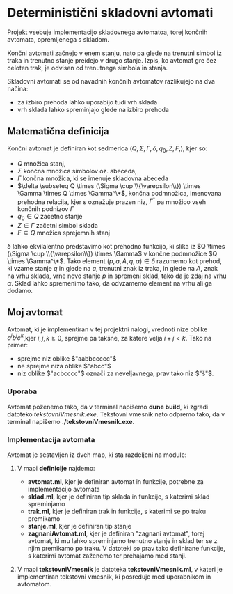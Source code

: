 # Deterministični skladovni avtomati
Projekt vsebuje implementacijo skladovnega avtomatoa, torej končnih avtomata, opremljenega s skladom. 

Končni avtomati začnejo v enem stanju, nato pa glede na trenutni simbol iz traka in trenutno stanje preidejo v drugo stanje. Izpis, ko avtomat gre čez celoten trak, je odvisen od trenutnega simbola in stanja.

Skladovni avtomati se od navadnih končnih avtomatov razlikujejo na dva načina:
- za izbiro prehoda lahko uporabijo tudi vrh sklada
- vrh sklada lahko spreminjajo glede na izbiro prehoda

## Matematična definicija
Končni avtomat je definiran kot sedmerica $(Q, \Sigma, \Gamma, \delta, q_0, Z, F,)$, kjer so:
- $Q$ množica stanj,
- $\Sigma$ končna množica simbolov oz. abeceda,
- $\Gamma$ končna množica, ki se imenuje skladovna abeceda
- $\delta \subseteq Q \times (\Sigma \cup \\{\varepsilon\\}) \times \Gamma \times Q \times \Gamma^\*$, končna podmnožica, imenovana prehodna relacija, kjer $\varepsilon$ oznažuje prazen niz, $\Gamma^*$ pa množico vseh končnih podnizov $\Gamma$
- $q_0 \in Q$ začetno stanje
- $Z \in \Gamma$ začetni simbol sklada
- $F \subseteq Q$ množica sprejemnih stanj

$\delta$ lahko ekvilalentno predstavimo kot prehodno funkcijo, ki slika iz $Q \times (\Sigma \cup \\{\varepsilon\\}) \times \Gamma$ v končne podmnožice $Q \times \Gamma^\*$. Tako element $(p,a,A,q,\alpha) \in \delta$ razumemo kot prehod, ki vzame stanje $q$ in glede na $a$, trenutni znak iz traka, in glede na $A$, znak na vrhu sklada, vrne novo stanje $p$ in spremeni sklad, tako da je zdaj na vrhu $\alpha$. Sklad lahko spremenimo tako, da odvzamemo element na vrhu ali ga dodamo.

## Moj avtomat
Avtomat, ki je implementiran v tej projektni nalogi, vrednoti nize oblike $a^ib^jc^k$,kjer $i,j,k \geq 0$, sprejme pa takšne, za katere velja $i+j<k$.
Tako na primer: 
- sprejme niz oblike $"aabbccccc"$
- ne sprejme niza oblike $"abcc"$
- niz oblike $"acbcccc"$ označi za neveljavnega, prav tako niz $"š"$.

### Uporaba
Avtomat poženemo tako, da v terminal napišemo **dune build**, ki zgradi datoteko _tekstovniVmesnik.exe_. Tekstovni vmesnik nato odpremo tako, da v terminal napišemo **./tekstovniVmesnik.exe**.

### Implementacija avtomata
Avtomat je sestavljen iz dveh map, ki sta razdeljeni na module:
1. V mapi **definicije** najdemo:
   -  **avtomat.ml**, kjer je definiran avtomat in funkcije, potrebne za implementacijo avtomata
   -  **sklad.ml**, kjer je definiran tip sklada in funkcije, s katerimi sklad spreminjamo
   -  **trak.ml**, kjer je definiran trak in funkcije, s katerimi se po traku premikamo
   -  **stanje.ml**, kjer je definiran tip stanje
   -  **zagnaniAvtomat.ml**, kjer je definiran "zagnani avtomat", torej avtomat, ki mu lahko spreminjamo trenutno stanje in sklad ter se z njim premikamo po traku. V datoteki so prav tako definirane funkcije, s katerimi avtomat zaženemo ter prehajamo med stanji.

2. V mapi **tekstovniVmesnik** je datoteka **tekstovniVmesnik.ml**, v kateri je implementiran tekstovni vmesnik, ki posreduje med uporabnikom in avtomatom.
